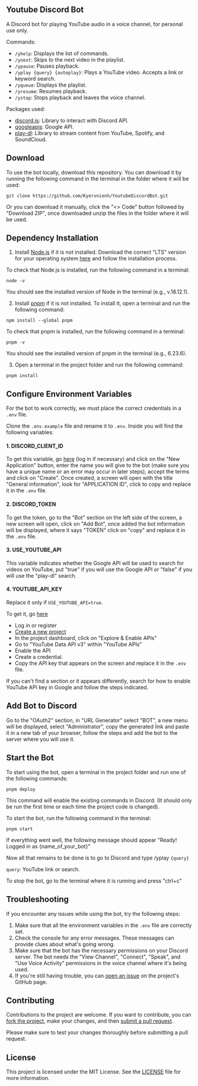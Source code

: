 ## Youtube Discord Bot

A Discord bot for playing YouTube audio in a voice channel, for personal use only.

Commands:

- `/yhelp`: Displays the list of commands.
- `/ynext`: Skips to the next video in the playlist.
- `/ypause`: Pauses playback.
- `/yplay {query} {autoplay}`: Plays a YouTube video. Accepts a link or keyword search.
- `/yqueue`: Displays the playlist.
- `/yresume`: Resumes playback.
- `/ystop`: Stops playback and leaves the voice channel.

Packages used:

- [discord.js](https://discord.js.org): Library to interact with Discord API.
- [googleapis](https://github.com/googleapis/google-api-nodejs-client): Google API.
- [play-dl](https://github.com/play-dl/play-dl): Library to stream content from YouTube, Spotify, and SoundCloud.

## Download

To use the bot locally, download this repository. You can download it by running the following command in the terminal in the folder where it will be used:

```
git clone https://github.com/Kyervnienh/YoutubeDiscordBot.git
```

Or you can download it manually, click the "<> Code" button followed by "Download ZIP", once downloaded unzip the files in the folder where it will be used.

## Dependency Installation

1. Install [Node.js](https://nodejs.org) if it is not installed. Download the correct "LTS" version for your operating system [here](https://nodejs.org/download) and follow the installation process.

To check that Node.js is installed, run the following command in a terminal:

```
node -v
```

You should see the installed version of Node in the terminal (e.g., v.18.12.1).

2. Install [pnpm](https://yarnpkg.com/) if it is not installed. To install it, open a terminal and run the following command:

```
npm install --global pnpm
```

To check that pnpm is installed, run the following command in a terminal:

```
pnpm -v
```

You should see the installed version of pnpm in the terminal (e.g., 6.23.6).

3. Open a terminal in the project folder and run the following command:

```
pnpm install
```

## Configure Environment Variables

For the bot to work correctly, we must place the correct credentials in a `.env` file.

Clone the `.env.example` file and rename it to `.env`. Inside you will find the following variables:

#### 1. DISCORD_CLIENT_ID

To get this variable, go [here](https://discord.com/developers/applications) (log in if necessary) and click on the "New Application" button, enter the name you will give to the bot (make sure you have a unique name or an error may occur in later steps), accept the terms and click on "Create". Once created, a screen will open with the title "General information", look for "APPLICATION ID", click to copy and replace it in the `.env` file.

#### 2. DISCORD_TOKEN

To get the token, go to the "Bot" section on the left side of the screen, a new screen will open, click on "Add Bot", once added the bot information will be displayed, where it says "TOKEN" click on "copy" and replace it in the `.env` file.

#### 3. USE_YOUTUBE_API

This variable indicates whether the Google API will be used to search for videos on YouTube, put "true" if you will use the Google API or "false" if you will use the "play-dl" search.

#### 4. YOUTUBE_API_KEY

Replace it only if `USE_YOUTUBE_API=true`.

To get it, go [here](https://console.cloud.google.com/)

- Log in or register
- [Create a new project](https://cloud.google.com/resource-manager/docs/creating-managing-projects)
- In the project dashboard, click on "Explore & Enable APIs"
- Go to "YouTube Data API v3" within "YouTube APIs"
- Enable the API
- Create a credential.
- Copy the API key that appears on the screen and replace it in the `.env` file.

If you can't find a section or it appears differently, search for how to enable YouTube API key in Google and follow the steps indicated.

## Add Bot to Discord

Go to the "OAuth2" section, in "URL Generator" select "BOT", a new menu will be displayed, select "Administrator", copy the generated link and paste it in a new tab of your browser, follow the steps and add the bot to the server where you will use it.

## Start the Bot

To start using the bot, open a terminal in the project folder and run one of the following commands:

```
pnpm deploy
```

This command will enable the existing commands in Discord. (It should only be run the first time or each time the project code is changed).

To start the bot, run the following command in the terminal:

```
pnpm start
```

If everything went well, the following message should appear "Ready! Logged in as {name_of_your_bot}"

Now all that remains to be done is to go to Discord and type /yplay `{query}`

`query`: YouTube link or search.

To stop the bot, go to the terminal where it is running and press "ctrl+c"

## Troubleshooting

If you encounter any issues while using the bot, try the following steps:

1. Make sure that all the environment variables in the `.env` file are correctly set.
2. Check the console for any error messages. These messages can provide clues about what's going wrong.
3. Make sure that the bot has the necessary permissions on your Discord server. The bot needs the "View Channel", "Connect", "Speak", and "Use Voice Activity" permissions in the voice channel where it's being used.
4. If you're still having trouble, you can [open an issue](https://github.com/Kyervnienh/YoutubeDiscordBot/issues) on the project's GitHub page.

## Contributing

Contributions to the project are welcome. If you want to contribute, you can [fork the project](https://docs.github.com/en/get-started/quickstart/fork-a-repo), make your changes, and then [submit a pull request](https://docs.github.com/en/github/collaborating-with-issues-and-pull-requests/creating-a-pull-request-from-a-fork).

Please make sure to test your changes thoroughly before submitting a pull request.

## License

This project is licensed under the MIT License. See the [LICENSE](/LICENSE.md) file for more information.
